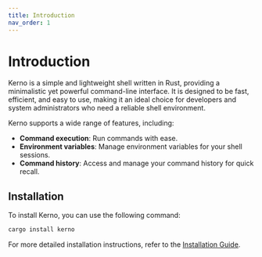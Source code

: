 ```yaml
---
title: Introduction
nav_order: 1
---
```


# Introduction

Kerno is a simple and lightweight shell written in Rust, providing a minimalistic yet powerful command-line interface. It is designed to be fast, efficient, and easy to use, making it an ideal choice for developers and system administrators who need a reliable shell environment.

Kerno supports a wide range of features, including:
- **Command execution**: Run commands with ease.
- **Environment variables**: Manage environment variables for your shell sessions.
- **Command history**: Access and manage your command history for quick recall.

## Installation

To install Kerno, you can use the following command:

```bash
cargo install kerno
```

For more detailed installation instructions, refer to the [Installation Guide](installation.md).